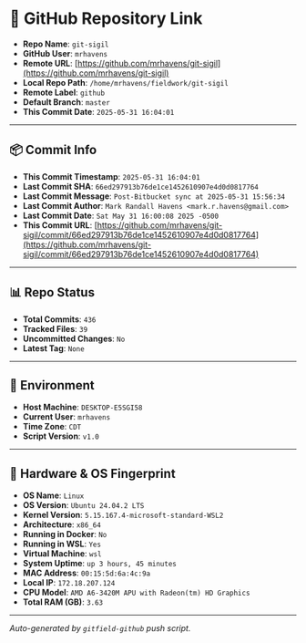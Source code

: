 # 🔗 GitHub Repository Link

- **Repo Name**: `git-sigil`
- **GitHub User**: `mrhavens`
- **Remote URL**: [https://github.com/mrhavens/git-sigil](https://github.com/mrhavens/git-sigil)
- **Local Repo Path**: `/home/mrhavens/fieldwork/git-sigil`
- **Remote Label**: `github`
- **Default Branch**: `master`
- **This Commit Date**: `2025-05-31 16:04:01`

---

## 📦 Commit Info

- **This Commit Timestamp**: `2025-05-31 16:04:01`
- **Last Commit SHA**: `66ed297913b76de1ce1452610907e4d0d0817764`
- **Last Commit Message**: `Post-Bitbucket sync at 2025-05-31 15:56:34`
- **Last Commit Author**: `Mark Randall Havens <mark.r.havens@gmail.com>`
- **Last Commit Date**: `Sat May 31 16:00:08 2025 -0500`
- **This Commit URL**: [https://github.com/mrhavens/git-sigil/commit/66ed297913b76de1ce1452610907e4d0d0817764](https://github.com/mrhavens/git-sigil/commit/66ed297913b76de1ce1452610907e4d0d0817764)

---

## 📊 Repo Status

- **Total Commits**: `436`
- **Tracked Files**: `39`
- **Uncommitted Changes**: `No`
- **Latest Tag**: `None`

---

## 🧭 Environment

- **Host Machine**: `DESKTOP-E5SGI58`
- **Current User**: `mrhavens`
- **Time Zone**: `CDT`
- **Script Version**: `v1.0`

---

## 🧬 Hardware & OS Fingerprint

- **OS Name**: `Linux`
- **OS Version**: `Ubuntu 24.04.2 LTS`
- **Kernel Version**: `5.15.167.4-microsoft-standard-WSL2`
- **Architecture**: `x86_64`
- **Running in Docker**: `No`
- **Running in WSL**: `Yes`
- **Virtual Machine**: `wsl`
- **System Uptime**: `up 3 hours, 45 minutes`
- **MAC Address**: `00:15:5d:6a:4c:9a`
- **Local IP**: `172.18.207.124`
- **CPU Model**: `AMD A6-3420M APU with Radeon(tm) HD Graphics`
- **Total RAM (GB)**: `3.63`

---

_Auto-generated by `gitfield-github` push script._
